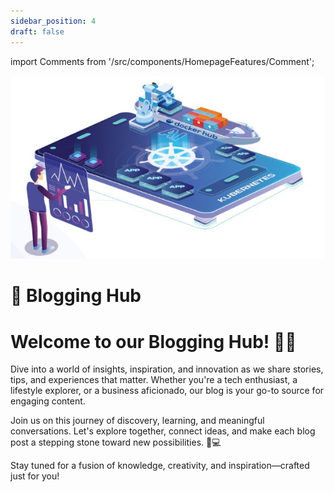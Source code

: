 ```yaml
---
sidebar_position: 4
draft: false
---
```


import Comments from '/src/components/HomepageFeatures/Comment';



<p align="center">
  <img src="/img/sc.jpg" alt="Alt Text" width="550"/>
</p>
<span style={{ fontFamily: 'Roobert, sans-serif', fontSize: '12pt' }}>

# 📑 Blogging Hub 

# Welcome to our Blogging Hub! 📝✨

Dive into a world of insights, inspiration, and innovation as we share stories, tips, and experiences that matter. Whether you're a tech enthusiast, a lifestyle explorer, or a business aficionado, our blog is your go-to source for engaging content.

Join us on this journey of discovery, learning, and meaningful conversations. Let's explore together, connect ideas, and make each blog post a stepping stone toward new possibilities. 🚀💻

Stay tuned for a fusion of knowledge, creativity, and inspiration—crafted just for you!


</span>
<Comments />

